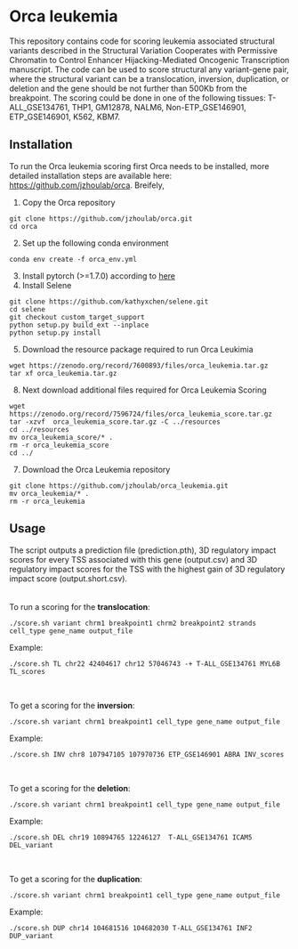 # Orca leukemia
This repository contains code for scoring leukemia associated structural variants described in the Structural Variation Cooperates with Permissive Chromatin to Control Enhancer Hijacking-Mediated Oncogenic Transcription manuscript. The code can be used to score structural any variant-gene pair, where the structural variant can be a translocation, inversion, duplication, or deletion and the gene should be not further than 500Kb from the breakpoint. The scoring could be done in one of the following tissues: T-ALL_GSE134761, THP1, GM12878, NALM6, Non-ETP_GSE146901, ETP_GSE146901, K562, KBM7.


## Installation
To run the Orca leukemia scoring first Orca needs to be installed, more detailed installation steps are available here: https://github.com/jzhoulab/orca. Breifely,
1. Copy the Orca repository
```
git clone https://github.com/jzhoulab/orca.git
cd orca 
```

2. Set up the following conda environment
```
conda env create -f orca_env.yml
```

3. Install pytorch (>=1.7.0) according to [here](https://pytorch.org/get-started/locally/)
4. Install Selene
```
git clone https://github.com/kathyxchen/selene.git
cd selene
git checkout custom_target_support
python setup.py build_ext --inplace
python setup.py install
```

5. Download the resource package required to run Orca Leukimia
```
wget https://zenodo.org/record/7600893/files/orca_leukemia.tar.gz
tar xf orca_leukemia.tar.gz
```
8. Next download additional files required for Orca Leukemia Scoring 
```
wget https://zenodo.org/record/7596724/files/orca_leukemia_score.tar.gz
tar -xzvf  orca_leukemia_score.tar.gz -C ../resources
cd ../resources
mv orca_leukemia_score/* .
rm -r orca_leukemia_score
cd ../
 ```
 7. Download the Orca Leukemia repository
 ```
git clone https://github.com/jzhoulab/orca_leukemia.git
mv orca_leukemia/* .
rm -r orca_leukemia
```

## Usage
The script outputs a prediction file (prediction.pth), 3D regulatory impact scores for every TSS associated with this gene (output.csv) and 3D regulatory impact scores for the TSS with the highest gain of 3D regulatory impact score (output.short.csv).
<br/>
<br/>
<br/>
To run a scoring for the **translocation**:
```
./score.sh variant chrm1 breakpoint1 chrm2 breakpoint2 strands cell_type gene_name output_file
```
Example:
```
./score.sh TL chr22 42404617 chr12 57046743 -+ T-ALL_GSE134761 MYL6B TL_scores
```
<br/>

To get a scoring for the **inversion**:
```
./score.sh variant chrm1 breakpoint1 cell_type gene_name output_file
```
Example:
```
./score.sh INV chr8 107947105 107970736 ETP_GSE146901 ABRA INV_scores
```
<br/>

To get a scoring for the **deletion**:
```
./score.sh variant chrm1 breakpoint1 cell_type gene_name output_file
```
Example:
```
./score.sh DEL chr19 10894765 12246127  T-ALL_GSE134761 ICAM5 DEL_variant
```
<br/>

To get a scoring for the **duplication**:
```
./score.sh variant chrm1 breakpoint1 cell_type gene_name output_file
```
Example:
```
./score.sh DUP chr14 104681516 104682030 T-ALL_GSE134761 INF2 DUP_variant
```




